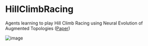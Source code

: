 # HillClimbRacing
Agents learning to play Hill Climb Racing using Neural Evolution of Augmented Topologies ([Paper](https://nn.cs.utexas.edu/downloads/papers/stanley.ec02.pdf))


![image](https://github.com/larsstifi/HillClimbRacing/assets/120950553/dbdd319c-ffd6-4d22-8df4-ba0c8b3114fe)
